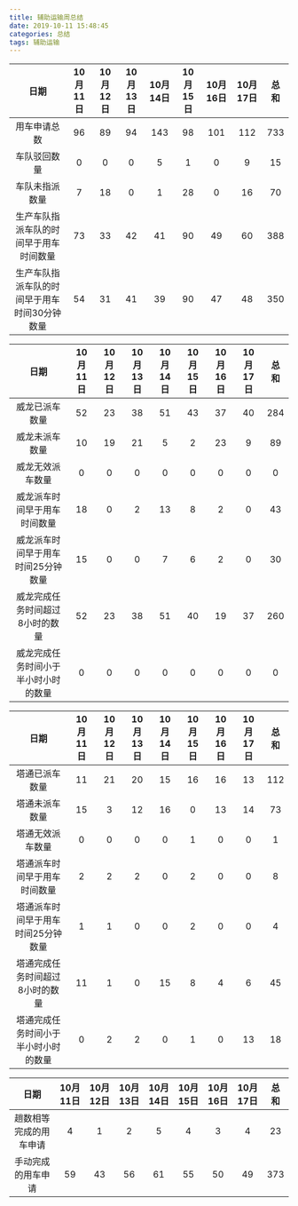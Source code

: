```yaml
---
title: 辅助运输周总结
date: 2019-10-11 15:48:45
categories: 总结
tags: 辅助运输
---
```


| 日期 | 10月11日 | 10月12日 | 10月13日 | 10月14日 | 10月15日 | 10月16日 | 10月17日 | 总和 |
| :---: | :---: | :---: | :---: | :---: | :---: | :---: | :---: | :---: |
| 用车申请总数 | 96 | 89 | 94 | 143 | 98 | 101 | 112 | 733 |
| 车队驳回数量 | 0 | 0 | 0 | 5 | 1 | 0 | 9 | 15 |
| 车队未指派数量 | 7 | 18 | 0 | 1 | 28 | 0 | 16 | 70 |
| 生产车队指派车队的时间早于用车时间数量 | 73 | 33 | 42 | 41 | 90 | 49 | 60 | 388 |
| 生产车队指派车队的时间早于用车时间30分钟数量 | 54 | 31 | 41 | 39 | 90 | 47 | 48 | 350 |

| 日期 | 10月11日 | 10月12日 | 10月13日 | 10月14日 | 10月15日 | 10月16日 | 10月17日 | 总和 |
| :---: | :---: | :---: | :---: | :---: | :---: | :---: | :---: | :---: |
| 威龙已派车数量 | 52 | 23 | 38 | 51 | 43 | 37 | 40 | 284 |
| 威龙未派车数量 | 10 | 19 | 21 | 5 | 2 | 23 | 9 | 89 |
| 威龙无效派车数量 | 0 | 0 | 0 | 0 | 0 | 0 | 0 | 0 |
| 威龙派车时间早于用车时间数量 | 18 | 0 | 2 | 13 | 8 | 2 | 0 | 43 |
| 威龙派车时间早于用车时间25分钟数量 | 15 | 0 | 0 | 7 | 6 | 2 | 0 | 30 |
| 威龙完成任务时间超过8小时的数量 | 52 | 23 | 38 | 51 | 40 | 19 | 37 | 260 |
| 威龙完成任务时间小于半小时小时的数量 | 0 | 0 | 0 | 0 | 0 | 0 | 0 | 0 |

| 日期 | 10月11日 | 10月12日 | 10月13日 | 10月14日 | 10月15日 | 10月16日 | 10月17日 | 总和 |
| :---: | :---: | :---: | :---: | :---: | :---: | :---: | :---: | :---: |
| 塔通已派车数量 | 11 | 21 | 20 | 15 | 16 | 16 | 13 | 112 |
| 塔通未派车数量 | 15 | 3 | 12 | 16 | 0 | 13 | 14 | 73 |
| 塔通无效派车数量 | 0 | 0 | 0 | 0 | 1 | 0 | 0 | 1 |
| 塔通派车时间早于用车时间数量 | 2 | 2 | 2 | 0 | 2 | 0 | 0 | 8 |
| 塔通派车时间早于用车时间25分钟数量 | 1 | 1 | 0 | 0 | 2 | 0 | 0 | 4 |
| 塔通完成任务时间超过8小时的数量 | 11 | 1 | 0 | 15 | 8 | 4 | 6 | 45 |
| 塔通完成任务时间小于半小时小时的数量 | 0 | 2 | 2 | 0 | 1 | 0 | 13 | 18 |

| 日期 | 10月11日 | 10月12日 | 10月13日 | 10月14日 | 10月15日 | 10月16日 | 10月17日 | 总和 |
| :---: | :---: | :---: | :---: | :---: | :---: | :---: | :---: | :---: |
| 趟数相等完成的用车申请 | 4 | 1 | 2 | 5 | 4 | 3 | 4 | 23 |
| 手动完成的用车申请 | 59 | 43 | 56 | 61 | 55 | 50 | 49 | 373 |